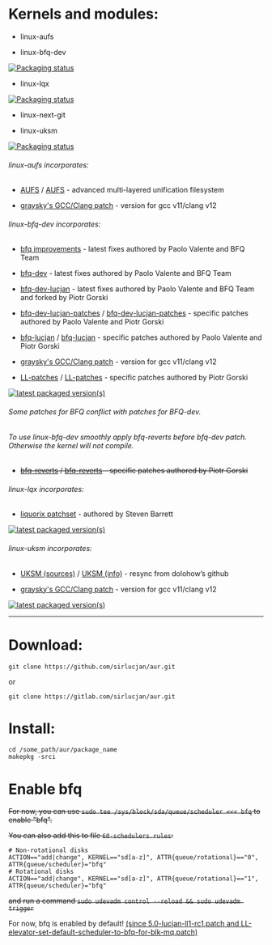 # Kernels and modules:

- linux-aufs

- linux-bfq-dev

[![Packaging status](https://repology.org/badge/vertical-allrepos/linux-bfq-dev.svg)](https://repology.org/project/linux-bfq-dev/versions)

- linux-lqx

[![Packaging status](https://repology.org/badge/vertical-allrepos/linux-lqx.svg)](https://repology.org/project/linux-lqx/versions)

- linux-next-git

- linux-uksm

[![Packaging status](https://repology.org/badge/vertical-allrepos/linux-uksm.svg)](https://repology.org/project/linux-uksm/versions)

###### linux-aufs incorporates:

* [AUFS](https://github.com/sfjro/aufs5-standalone/tree/aufs5.17) / [AUFS](http://aufs.sourceforge.net) - advanced multi-layered unification filesystem

* [graysky's GCC/Clang patch](https://github.com/graysky2/kernel_compiler_patch) - version for gcc v11/clang v12

###### linux-bfq-dev incorporates:

* [bfq improvements](https://groups.google.com/forum/#!forum/bfq-iosched) - latest fixes authored by Paolo Valente and BFQ Team

* [bfq-dev](https://github.com/Algodev-github/bfq-mq/tree/dev-bfq-on-5.17) - latest fixes authored by Paolo Valente and BFQ Team

* [bfq-dev-lucjan](https://github.com/sirlucjan/bfq-mq-lucjan/tree/dev-bfq-on-5.17-lucjan) - latest fixes authored by Paolo Valente and BFQ Team and forked by Piotr Gorski

* [bfq-dev-lucjan-patches](https://github.com/sirlucjan/kernel-patches/tree/master/5.17/bfq-dev-lucjan) / [bfq-dev-lucjan-patches](https://gitlab.com/sirlucjan/kernel-patches/tree/master/5.17/bfq-dev-lucjan) - specific patches authored by Paolo Valente and Piotr Gorski

* [bfq-lucjan](https://github.com/sirlucjan/kernel-patches/tree/master/5.17/bfq-lucjan) / [bfq-lucjan](https://gitlab.com/sirlucjan/kernel-patches/tree/master/5.17/bfq-lucjan) - specific patches authored by Paolo Valente and Piotr Gorski

* [graysky's GCC/Clang patch](https://github.com/graysky2/kernel_compiler_patch) - version for gcc v11/clang v12

* [LL-patches](https://github.com/sirlucjan/kernel-patches/tree/master/5.17/ll-patches) / [LL-patches](https://gitlab.com/sirlucjan/kernel-patches/tree/master/5.17/ll-patches) - specific patches authored by Piotr Gorski

[![latest packaged version(s)](https://repology.org/badge/latest-versions/linux-bfq-dev.svg)](https://repology.org/project/linux-bfq-dev/versions)

###### Some patches for BFQ conflict with patches for BFQ-dev.

###### To use linux-bfq-dev smoothly apply bfq-reverts before bfq-dev patch. Otherwise the kernel will not compile.

* ~~[bfq-reverts](https://github.com/sirlucjan/kernel-patches/tree/master/5.11/bfq-reverts-all) / [bfq-reverts](https://gitlab.com/sirlucjan/kernel-patches/tree/master/5.11/bfq-reverts-all) - specific patches authored by Piotr Gorski~~

###### linux-lqx incorporates:

* [liquorix patchset](https://github.com/damentz/liquorix-package/tree/5.17/master) - authored by Steven Barrett

[![latest packaged version(s)](https://repology.org/badge/latest-versions/linux-lqx.svg)](https://repology.org/project/linux-lqx/versions)

###### linux-uksm incorporates:

* [UKSM (sources)](https://github.com/dolohow/uksm) / [UKSM (info)](https://www.usenix.org/sites/default/files/conference/protected-files/fast18_slides_xia.pdf) - resync from dolohow’s github

* [graysky's GCC/Clang patch](https://github.com/graysky2/kernel_compiler_patch) - version for gcc v11/clang v12

[![latest packaged version(s)](https://repology.org/badge/latest-versions/linux-uksm.svg)](https://repology.org/project/linux-uksm/versions)

***
# Download:

```
git clone https://github.com/sirlucjan/aur.git

```

or

```
git clone https://gitlab.com/sirlucjan/aur.git

```
# Install:


```
cd /some_path/aur/package_name
makepkg -srci

```

# Enable bfq

~~For now, you can use `sudo tee /sys/block/sda/queue/scheduler <<< bfq` to enable "bfq".~~

~~You can also add this to file `60-schedulers.rules`:~~

```
# Non-rotational disks
ACTION=="add|change", KERNEL=="sd[a-z]", ATTR{queue/rotational}=="0", ATTR{queue/scheduler}="bfq"
# Rotational disks
ACTION=="add|change", KERNEL=="sd[a-z]", ATTR{queue/rotational}=="1", ATTR{queue/scheduler}="bfq"
```

~~and run a command `sudo udevadm control --reload && sudo udevadm trigger`~~

For now, bfq is enabled by default! [(since 5.0-lucjan-ll1-rc1.patch and LL-elevator-set-default-scheduler-to-bfq-for-blk-mq.patch)](https://github.com/sirlucjan/kernel-patches/blob/master/5.0/ll-patches/0002-LL-elevator-set-default-scheduler-to-bfq-for-blk-mq.patch)
